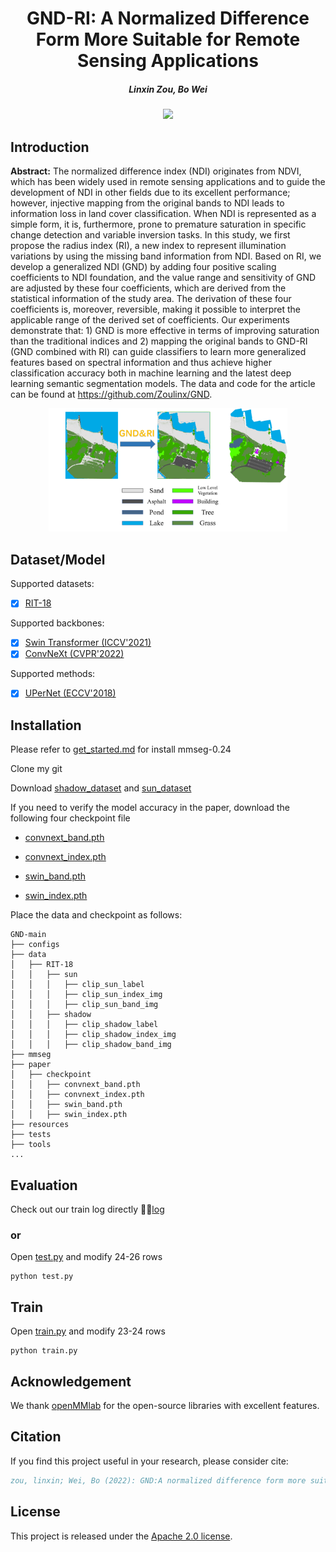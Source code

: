 <h1 align="center"> GND-RI: A Normalized Difference Form More Suitable for Remote Sensing Applications </h1>

<h5 align="center"><em>Linxin Zou, Bo Wei</em></h5>

</p >
<p align="center">
<a href="https://ieeexplore.ieee.org/document/10105625"><img src="https://img.shields.io/badge/Paper-IEEE%20TGRS-red"></a>
</p>

## Introduction

**Abstract:** The normalized difference index (NDI) originates from NDVI, which has been widely used in remote sensing applications and to guide the development of NDI in other fields due to its excellent performance; however, injective mapping from the original bands to NDI leads to information loss in land cover classification. When NDI is represented as a simple form, it is, furthermore, prone to premature saturation in specific change detection and variable inversion tasks. In this study, we first propose the radius index (RI), a new index to represent illumination variations by using the missing band information from NDI. Based on RI, we develop a generalized NDI (GND) by adding four positive scaling coefficients to NDI foundation, and the value range and sensitivity of GND are adjusted by these four coefficients, which are derived from the statistical information of the study area. The derivation of these four coefficients is, moreover, reversible, making it possible to interpret the applicable range of the derived set of coefficients. Our experiments demonstrate that: 1) GND is more effective in terms of improving saturation than the traditional indices and 2) mapping the original bands to GND-RI (GND combined with RI) can guide classifiers to learn more generalized features based on spectral information and thus achieve higher classification accuracy both in machine learning and the latest deep learning semantic segmentation models. The data and code for the article can be found at https://github.com/Zoulinx/GND.

<figure>
<div align="center">
<img src=resources/swin.png width="90%">
</div>
</figure>

## Dataset/Model

Supported datasets:

- [x] [RIT-18](https://github.com/rmkemker/RIT-18)


Supported backbones:

- [x] [Swin Transformer (ICCV'2021)](https://github.com/microsoft/Swin-Transformer)
- [x] [ConvNeXt (CVPR'2022)](https://github.com/facebookresearch/ConvNeXt)

Supported methods:

- [x] [UPerNet (ECCV'2018)](configs/upernet)


## Installation

Please refer to [get_started.md](https://github.com/open-mmlab/mmsegmentation/releases/tag/v0.24.0) for install mmseg-0.24

Clone my git

Download [shadow_dataset](https://drive.google.com/file/d/12fvd1He8hQdkC2PTBLM_X2mwR92BcStF/view?usp=share_link) and
[sun_dataset](https://drive.google.com/file/d/1--j4s1uvJiONb7apNJ9V3syrmWgY2o9u/view?usp=share_link)

If you need to verify the model accuracy in the paper, download the following four checkpoint file

- [convnext_band.pth](https://drive.google.com/file/d/1-3NxTRQ0SuEjhsN9yeXw1QHjfPJl3YBM/view?usp=share_link)

- [convnext_index.pth](https://drive.google.com/file/d/1-3XPDAvw6gN5LIo00t0exaPntx4ktRXy/view?usp=share_link)

- [swin_band.pth](https://drive.google.com/file/d/1-5mCnnELnjMIqm5r_89l1TC3KSP6sQ65/view?usp=share_link)

- [swin_index.pth](https://drive.google.com/file/d/1-8ls60lsybqSnQ5EdjNteoCVyASKp36d/view?usp=share_link)

Place the data and checkpoint as follows:
```none
GND-main
├── configs
├── data
│   ├── RIT-18
│   │   ├── sun
│   │   │   ├── clip_sun_label
│   │   │   ├── clip_sun_index_img
│   │   │   ├── clip_sun_band_img
│   │   ├── shadow
│   │   │   ├── clip_shadow_label
│   │   │   ├── clip_shadow_index_img
│   │   │   ├── clip_shadow_band_img
├── mmseg
├── paper
│   ├── checkpoint
│   │   ├── convnext_band.pth
│   │   ├── convnext_index.pth
│   │   ├── swin_band.pth
│   │   ├── swin_index.pth
├── resources
├── tests
├── tools
...
```

## Evaluation
Check out our train log directly 
👋🏻[log](/paper/log)

### or

Open [test.py](/test.py) and modify 24-26 rows
```none
python test.py
```
## Train
Open [train.py](/train.py) and modify 23-24 rows
```none
python train.py
```
## Acknowledgement

We thank [openMMlab](https://github.com/open-mmlab) for the open-source libraries with excellent features.

## Citation

If you find this project useful in your research, please consider cite:

```BibTeX
zou, linxin; Wei, Bo (2022): GND:A normalized difference form more suitable for remote sensing applications. TechRxiv. Preprint. https://doi.org/10.36227/techrxiv.21687326.v1 
```

## License

This project is released under the [Apache 2.0 license](LICENSE).
